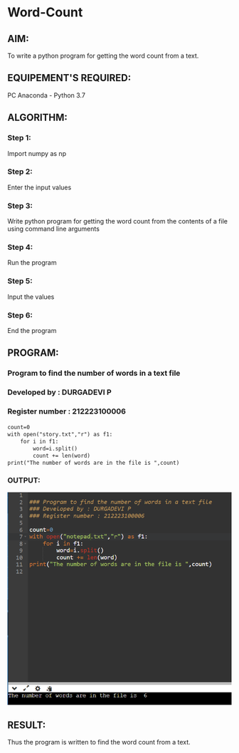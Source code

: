 # Word-Count
## AIM:
To write a python program for getting the word count from a text.
## EQUIPEMENT'S REQUIRED: 
PC
Anaconda - Python 3.7
## ALGORITHM: 
### Step 1:
Import numpy as np
### Step 2: 
Enter the input values
### Step 3: 
Write python program for getting the word count from the contents of a file using command line arguments
### Step 4:  
Run the program
### Step 5: 
Input the values
### Step 6: 
End the program
## PROGRAM:
### Program to find the number of words in a text file
### Developed by : DURGADEVI P
### Register number : 212223100006
```
count=0
with open("story.txt","r") as f1:
    for i in f1:
        word=i.split()
        count += len(word)
print("The number of words are in the file is ",count)
```

### OUTPUT:
![output](/Screenshot%202024-05-12%20181038.png)



## RESULT:
Thus the program is written to find the word count from a text.
